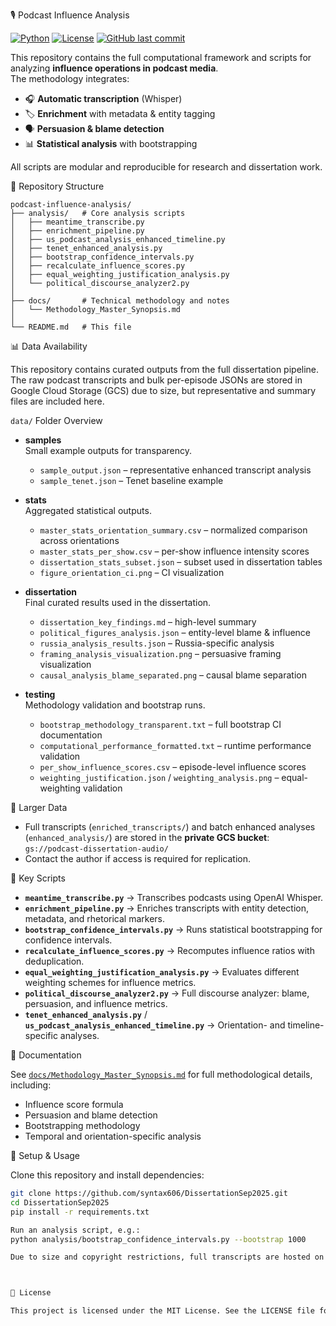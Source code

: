 🎙️ Podcast Influence Analysis

[![Python](https://img.shields.io/badge/python-3.9%2B-blue)](https://www.python.org/)
[![License](https://img.shields.io/badge/license-MIT-green)](LICENSE)
[![GitHub last commit](https://img.shields.io/github/last-commit/syntax606/DissertationSep2025)](https://github.com/syntax606/DissertationSep2025)

This repository contains the full computational framework and scripts for analyzing **influence operations in podcast media**.  
The methodology integrates:

- 🎧 **Automatic transcription** (Whisper)
- 🏷 **Enrichment** with metadata & entity tagging  
- 🗣 **Persuasion & blame detection**  
- 📊 **Statistical analysis** with bootstrapping  

All scripts are modular and reproducible for research and dissertation work.



📂 Repository Structure

```
podcast-influence-analysis/
├── analysis/   # Core analysis scripts
│   ├── meantime_transcribe.py
│   ├── enrichment_pipeline.py
│   ├── us_podcast_analysis_enhanced_timeline.py
│   ├── tenet_enhanced_analysis.py
│   ├── bootstrap_confidence_intervals.py
│   ├── recalculate_influence_scores.py
│   ├── equal_weighting_justification_analysis.py
│   └── political_discourse_analyzer2.py
│
├── docs/       # Technical methodology and notes
│   └── Methodology_Master_Synopsis.md
│
└── README.md   # This file
```



📊 Data Availability

This repository contains curated outputs from the full dissertation pipeline.  
The raw podcast transcripts and bulk per-episode JSONs are stored in Google Cloud Storage (GCS) due to size, but representative and summary files are included here.


`data/` Folder Overview

- **samples**  
  Small example outputs for transparency.  
  - `sample_output.json` – representative enhanced transcript analysis  
  - `sample_tenet.json` – Tenet baseline example

- **stats**  
  Aggregated statistical outputs.  
  - `master_stats_orientation_summary.csv` – normalized comparison across orientations  
  - `master_stats_per_show.csv` – per-show influence intensity scores  
  - `dissertation_stats_subset.json` – subset used in dissertation tables  
  - `figure_orientation_ci.png` – CI visualization

- **dissertation**  
  Final curated results used in the dissertation.  
  - `dissertation_key_findings.md` – high-level summary  
  - `political_figures_analysis.json` – entity-level blame & influence  
  - `russia_analysis_results.json` – Russia-specific analysis  
  - `framing_analysis_visualization.png` – persuasive framing visualization  
  - `causal_analysis_blame_separated.png` – causal blame separation

- **testing**  
  Methodology validation and bootstrap runs.  
  - `bootstrap_methodology_transparent.txt` – full bootstrap CI documentation  
  - `computational_performance_formatted.txt` – runtime performance validation  
  - `per_show_influence_scores.csv` – episode-level influence scores  
  - `weighting_justification.json` / `weighting_analysis.png` – equal-weighting validation



🔗 Larger Data

- Full transcripts (`enriched_transcripts/`) and batch enhanced analyses (`enhanced_analysis/`) are stored in the **private GCS bucket**:  
  `gs://podcast-dissertation-audio/`  
- Contact the author if access is required for replication.




🚀 Key Scripts

- **`meantime_transcribe.py`** → Transcribes podcasts using OpenAI Whisper.  
- **`enrichment_pipeline.py`** → Enriches transcripts with entity detection, metadata, and rhetorical markers.  
- **`bootstrap_confidence_intervals.py`** → Runs statistical bootstrapping for confidence intervals.  
- **`recalculate_influence_scores.py`** → Recomputes influence ratios with deduplication.  
- **`equal_weighting_justification_analysis.py`** → Evaluates different weighting schemes for influence metrics.  
- **`political_discourse_analyzer2.py`** → Full discourse analyzer: blame, persuasion, and influence metrics.  
- **`tenet_enhanced_analysis.py`** / **`us_podcast_analysis_enhanced_timeline.py`** → Orientation- and timeline-specific analyses.  




📖 Documentation

See [`docs/Methodology_Master_Synopsis.md`](docs/Methodology_Master_Synopsis.md) for full methodological details, including:  
- Influence score formula  
- Persuasion and blame detection  
- Bootstrapping methodology  
- Temporal and orientation-specific analysis  




🔧 Setup & Usage

Clone this repository and install dependencies:

```bash
git clone https://github.com/syntax606/DissertationSep2025.git
cd DissertationSep2025
pip install -r requirements.txt

Run an analysis script, e.g.:
python analysis/bootstrap_confidence_intervals.py --bootstrap 1000

Due to size and copyright restrictions, full transcripts are hosted on Google Cloud Storage. Researchers may request access by contacting me.



📜 License

This project is licensed under the MIT License. See the LICENSE file for details.
